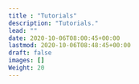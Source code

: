 ```yaml
---
title : "Tutorials"
description: "Tutorials."
lead: ""
date: 2020-10-06T08:00:45+00:00
lastmod: 2020-10-06T08:48:45+00:00
draft: false
images: []
Weight: 20
---
```

